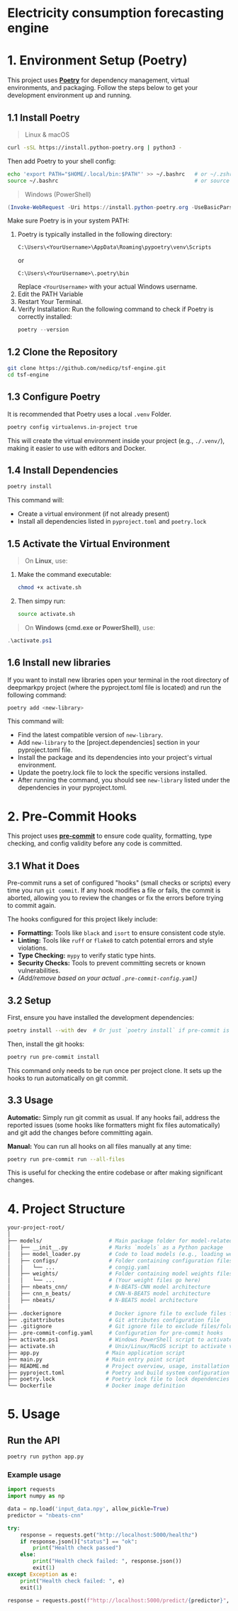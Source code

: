 # **Electricity consumption forecasting engine**

# 1. Environment Setup (Poetry)

This project uses [**Poetry**](https://python-poetry.org/) for dependency management, virtual environments, and packaging. Follow the steps below to get your development environment up and running.

## 1.1 Install Poetry

> Linux & macOS

```bash
curl -sSL https://install.python-poetry.org | python3 -
```

Then add Poetry to your shell config:

```bash
echo 'export PATH="$HOME/.local/bin:$PATH"' >> ~/.bashrc   # or ~/.zshrc
source ~/.bashrc                                           # or source ~/.zshrc
```

> Windows (PowerShell)

```powershell
(Invoke-WebRequest -Uri https://install.python-poetry.org -UseBasicParsing).Content | python -
```

Make sure Poetry is in your system PATH:
  1. Poetry is typically installed in the following directory:
      ```
      C:\Users\<YourUsername>\AppData\Roaming\pypoetry\venv\Scripts
      ```
      or
      ```
      C:\Users\<YourUsername>\.poetry\bin
      ```
      Replace `<YourUsername>` with your actual Windows username.
  2. Edit the PATH Variable
  3. Restart Your Terminal.
  4. Verify Installation:
     Run the following command to check if Poetry is correctly installed:
     ```powershell
     poetry --version
     ```

## 1.2 Clone the Repository

```bash
git clone https://github.com/nedicp/tsf-engine.git
cd tsf-engine
```

## 1.3 Configure Poetry

It is recommended that Poetry uses a local `.venv` Folder.

```bash
poetry config virtualenvs.in-project true
```

This will create the virtual environment inside your project (e.g., `./.venv/`), making it easier to use with editors and Docker.

## 1.4 Install Dependencies

```bash
poetry install
```

This command will:
- Create a virtual environment (if not already present)
- Install all dependencies listed in `pyproject.toml` and `poetry.lock`

## 1.5 Activate the Virtual Environment

> On **Linux**, use:
1. Make the command executable:
   ```bash
   chmod +x activate.sh
   ```
2. Then simpy run:
    ```bash
    source activate.sh
    ```

> On **Windows (cmd.exe or PowerShell)**, use:
```powershell
.\activate.ps1
```

## 1.6 Install new libraries

If you want to install new libraries open your terminal in the root directory of deepmarkpy project (where the pyproject.toml file is located) and run the following command:

```bash
poetry add <new-library>
```

This command will:

- Find the latest compatible version of `new-library`.
- Add `new-library` to the [project.dependencies] section in your pyproject.toml file.
- Install the package and its dependencies into your project's virtual environment.
- Update the poetry.lock file to lock the specific versions installed.
- After running the command, you should see `new-library` listed under the dependencies in your pyproject.toml.


# 2. Pre-Commit Hooks

This project uses [**pre-commit**](https://pre-commit.com) to ensure code quality, formatting, type checking, and config validity before any code is committed.

## 3.1 What it Does

Pre-commit runs a set of configured "hooks" (small checks or scripts) every time you run `git commit`. If any hook modifies a file or fails, the commit is aborted, allowing you to review the changes or fix the errors before trying to commit again.

The hooks configured for this project likely include:
- **Formatting:** Tools like `black` and `isort` to ensure consistent code style.
- **Linting:** Tools like `ruff` or `flake8` to catch potential errors and style violations.
- **Type Checking:** `mypy` to verify static type hints.
- **Security Checks:** Tools to prevent committing secrets or known vulnerabilities.
- *(Add/remove based on your actual `.pre-commit-config.yaml`)*

## 3.2 Setup

First, ensure you have installed the development dependencies:

```bash
poetry install --with dev  # Or just `poetry install` if pre-commit is a main dependency
```

Then, install the git hooks:

```bash
poetry run pre-commit install
```

This command only needs to be run once per project clone. It sets up the hooks to run automatically on git commit.

## 3.3 Usage

**Automatic:** Simply run git commit as usual. If any hooks fail, address the reported issues (some hooks like formatters might fix files automatically) and git add the changes before committing again.

**Manual:** You can run all hooks on all files manually at any time:

```bash
poetry run pre-commit run --all-files
```

This is useful for checking the entire codebase or after making significant changes.

# 4. Project Structure

```bash
your-project-root/
│
├── models/                     # Main package folder for model-related code
│   ├── __init__.py             # Marks `models` as a Python package
│   ├── model_loader.py         # Code to load models (e.g., loading weights, architecture)
│   ├── configs/                # Folder containing configuration files
│   │   └── ...                 # congig.yaml
│   ├── weights/                # Folder containing model weights files
│   │   └── ...                 # (Your weight files go here)
│   ├── nbeats_cnn/             # N-BEATS-CNN model architecture
│   ├── cnn_n_beats/            # CNN-N-BEATS model architecture
│   ├── nbeats/                 # N-BEATS model architecture
│
├── .dockerignore               # Docker ignore file to exclude files from Docker build
├── .gitattributes              # Git attributes configuration file
├── .gitignore                  # Git ignore file to exclude files/folders from git
├── .pre-commit-config.yaml     # Configuration for pre-commit hooks
├── activate.ps1                # Windows PowerShell script to activate virtualenv
├── activate.sh                 # Unix/Linux/MacOS script to activate virtualenv
├── app.py                     # Main application script
├── main.py                    # Main entry point script
├── README.md                  # Project overview, usage, installation instructions
├── pyproject.toml             # Poetry and build system configuration
├── poetry.lock                # Poetry lock file to lock dependencies versions
└── Dockerfile                 # Docker image definition
```

# 5. Usage
## Run the API
```python
poetry run python app.py
```

### Example usage
```python
import requests
import numpy as np

data = np.load('input_data.npy', allow_pickle=True)
predictor = "nbeats-cnn"

try:
    response = requests.get("http://localhost:5000/healthz")
    if response.json()["status"] == "ok":
        print("Health check passed")
    else:
        print("Health check failed: ", response.json())
        exit(1)
except Exception as e:
    print("Health check failed: ", e)
    exit(1)

response = requests.post(f"http://localhost:5000/predict/{predictor}", json={"data": data.tolist()})
```
